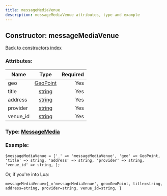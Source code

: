 ```yaml
---
title: messageMediaVenue
description: messageMediaVenue attributes, type and example
---
```

## Constructor: messageMediaVenue  
[Back to constructors index](index.md)



### Attributes:

| Name     |    Type       | Required |
|----------|:-------------:|---------:|
|geo|[GeoPoint](../types/GeoPoint.md) | Yes|
|title|[string](../types/string.md) | Yes|
|address|[string](../types/string.md) | Yes|
|provider|[string](../types/string.md) | Yes|
|venue\_id|[string](../types/string.md) | Yes|



### Type: [MessageMedia](../types/MessageMedia.md)


### Example:

```
$messageMediaVenue = ['_' => 'messageMediaVenue', 'geo' => GeoPoint, 'title' => string, 'address' => string, 'provider' => string, 'venue_id' => string, ];
```  

Or, if you're into Lua:  


```
messageMediaVenue={_='messageMediaVenue', geo=GeoPoint, title=string, address=string, provider=string, venue_id=string, }

```


